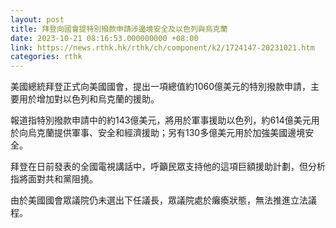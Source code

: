 ```yaml
---
layout: post
title: 拜登向國會提特別撥款申請涉邊境安全及以色列與烏克蘭
date: 2023-10-21 08:16:53.000000000 +08:00
link: https://news.rthk.hk/rthk/ch/component/k2/1724147-20231021.htm
categories: rthk
---
```


美國總統拜登正式向美國國會，提出一項總值約1060億美元的特別撥款申請，主要用於增加對以色列和烏克蘭的援助。

報道指特別撥款申請中的約143億美元，將用於軍事援助以色列，約614億美元用於向烏克蘭提供軍事、安全和經濟援助；另有130多億美元用於加強美國邊境安全。

拜登在日前發表的全國電視講話中，呼籲民眾支持他的這項巨額援助計劃，但分析指將面對共和黨阻撓。

由於美國國會眾議院仍未選出下任議長，眾議院處於癱瘓狀態，無法推進立法議程。
